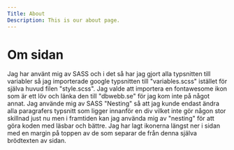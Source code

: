 ```yaml
---
Title: About
Description: This is our about page.
---
```


Om sidan
==========================

Jag har använt mig av SASS och i det så har jag gjort alla typsnitten till variabler så jag importerade google typsnitten till "variables.scss" istället för själva huvud filen "style.scss". Jag valde att importera en fontawesome ikon som är ett löv och länka den till "dbwebb.se" för jag kom inte på något annat. Jag använde mig av SASS "Nesting" så att jag kunde endast ändra alla paragrafers typsnitt som ligger innanför en div vilket inte gör någon stor skillnad just nu men i framtiden kan jag använda mig av "nesting" för att göra koden med läsbar och bättre. Jag har lagt ikonerna längst ner i sidan med en margin på toppen av de som separar de från denna själva brödtexten av sidan.
